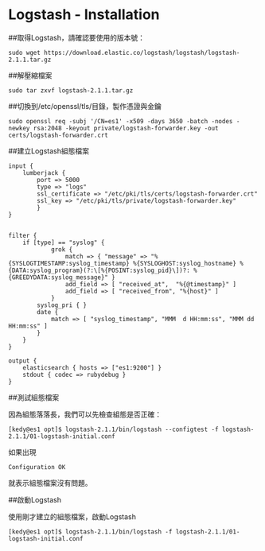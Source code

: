 # Logstash - Installation

##取得Logstash，請確認要使用的版本號：

    sudo wget https://download.elastic.co/logstash/logstash/logstash-2.1.1.tar.gz
    
##解壓縮檔案

    sudo tar zxvf logstash-2.1.1.tar.gz
    
    
##切換到/etc/openssl/tls/目錄，製作憑證與金鑰

    sudo openssl req -subj '/CN=es1' -x509 -days 3650 -batch -nodes -newkey rsa:2048 -keyout private/logstash-forwarder.key -out certs/logstash-forwarder.crt

##建立Logstash組態檔案

    input {
        lumberjack {
            port => 5000
            type => "logs"
            ssl_certificate => "/etc/pki/tls/certs/logstash-forwarder.crt"
            ssl_key => "/etc/pki/tls/private/logstash-forwarder.key"
            }
    }


    filter {
        if [type] == "syslog" {
                grok {
                    match => { "message" => "%{SYSLOGTIMESTAMP:syslog_timestamp} %{SYSLOGHOST:syslog_hostname} %{DATA:syslog_program}(?:\[%{POSINT:syslog_pid}\])?: %{GREEDYDATA:syslog_message}" }
                    add_field => [ "received_at",  "%{@timestamp}" ]
                    add_field => [ "received_from", "%{host}" ]
                }
            syslog_pri { }
            date {
                match => [ "syslog_timestamp", "MMM  d HH:mm:ss", "MMM dd HH:mm:ss" ]
            }
        }
    }

    output {
        elasticsearch { hosts => ["es1:9200"] }
        stdout { codec => rubydebug }
    }
    
##測試組態檔案

因為組態落落長，我們可以先檢查組態是否正確：

    [kedy@es1 opt]$ logstash-2.1.1/bin/logstash --configtest -f logstash-2.1.1/01-logstash-initial.conf

如果出現

    Configuration OK
    
就表示組態檔案沒有問題。

##啟動Logstash

使用剛才建立的組態檔案，啟動Logstash

    [kedy@es1 opt]$ logstash-2.1.1/bin/logstash -f logstash-2.1.1/01-logstash-initial.conf